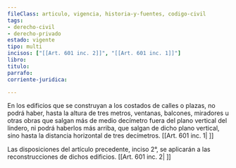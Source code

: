 ```yaml
---
fileClass: articulo, vigencia, historia-y-fuentes, codigo-civil
tags:
- derecho-civil
- derecho-privado
estado: vigente
tipo: multi
incisos: ["[[Art. 601 inc. 2]]", "[[Art. 601 inc. 1]]"]
libro:
titulo:
parrafo:
corriente-juridica:

---
```

En los edificios que se construyan a los costados de calles o plazas, no podrá haber, hasta la altura de tres metros, ventanas, balcones, miradores u otras obras que salgan más de medio decímetro fuera del plano vertical del lindero, ni podrá haberlos más arriba, que salgan de dicho plano vertical, sino hasta la distancia horizontal de tres decímetros. [[Art. 601 inc. 1| ]]

Las disposiciones del artículo precedente, inciso 2°, se aplicarán a las reconstrucciones de dichos edificios. [[Art. 601 inc. 2| ]]